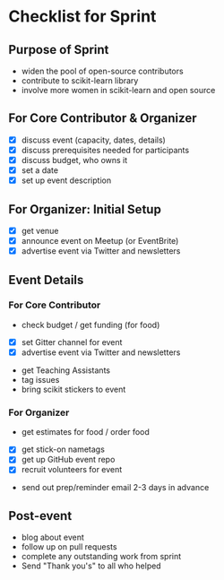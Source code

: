 # Checklist for Sprint

## Purpose of Sprint
- widen the pool of open-source contributors
- contribute to scikit-learn library
- involve more women in scikit-learn and open source

## For Core Contributor & Organizer
- [x] discuss event (capacity, dates, details)
- [x] discuss prerequisites needed for participants
- [x] discuss budget, who owns it
- [x] set a date
- [x] set up event description

## For Organizer: Initial Setup
- [x] get venue 
- [x] announce event on Meetup (or EventBrite)
- [x] advertise event via Twitter and newsletters

## Event Details
### For Core Contributor
- check budget / get funding (for food)
- [x] set Gitter channel for event
- [x] advertise event via Twitter and newsletters
- get Teaching Assistants
- tag issues
- bring scikit stickers to event

### For Organizer
- get estimates for food / order food 
- [x] get stick-on nametags
- [x] get up GitHub event repo
- [x] recruit volunteers for event
- send out prep/reminder email 2-3 days in advance

## Post-event
- blog about event
- follow up on pull requests
- complete any outstanding work from sprint
- Send "Thank you's" to all who helped
